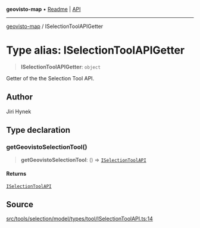 **geovisto-map** • [Readme](../README.md) \| [API](../globals.md)

***

[geovisto-map](../README.md) / ISelectionToolAPIGetter

# Type alias: ISelectionToolAPIGetter

> **ISelectionToolAPIGetter**: `object`

Getter of the the Selection Tool API.

## Author

Jiri Hynek

## Type declaration

### getGeovistoSelectionTool()

> **getGeovistoSelectionTool**: () => [`ISelectionToolAPI`](ISelectionToolAPI.md)

#### Returns

[`ISelectionToolAPI`](ISelectionToolAPI.md)

## Source

[src/tools/selection/model/types/tool/ISelectionToolAPI.ts:14](https://github.com/geovisto/geovisto-map/blob/e22d774889dbc28cc1ec62933ecf6bab6690f172/src/tools/selection/model/types/tool/ISelectionToolAPI.ts#L14)
